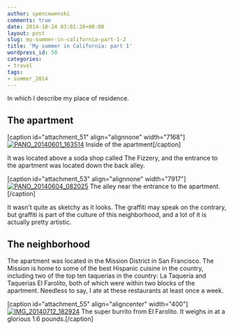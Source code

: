 ```yaml
---
author: spencewenski
comments: true
date: 2014-10-24 03:01:20+00:00
layout: post
slug: my-summer-in-california-part-1-2
title: 'My summer in California: part 1'
wordpress_id: 50
categories:
- travel
tags:
- summer_2014
---
```


In which I describe my place of residence.<!-- more -->


## The apartment


[caption id="attachment_51" align="alignnone" width="7168"][![PANO_20140601_163514](https://spencewenski.files.wordpress.com/2014/10/pano_20140601_163514.jpg)](https://spencewenski.files.wordpress.com/2014/10/pano_20140601_163514.jpg) Inside of the apartment[/caption]

It was located above a soda shop called The Fizzery, and the entrance to the apartment was located down the back alley.

[caption id="attachment_53" align="alignnone" width="7917"][![PANO_20140604_082025](https://spencewenski.files.wordpress.com/2014/10/pano_20140604_082025.jpg)](https://spencewenski.files.wordpress.com/2014/10/pano_20140604_082025.jpg) The alley near the entrance to the apartment.[/caption]

It wasn't quite as sketchy as it looks. The graffiti may speak on the contrary, but graffiti is part of the culture of this neighborhood, and a lot of it is actually pretty artistic.


## The neighborhood


The apartment was located in the Mission District in San Francisco. The Mission is home to some of the best Hispanic cuisine in the country, including two of the top ten taquerias in the country: La Taqueria and Taquerias El Farolito, both of which were within two blocks of the apartment. Needless to say, I ate at these restaurants at least once a week.

[caption id="attachment_55" align="aligncenter" width="400"][![IMG_20140712_182924](https://spencewenski.files.wordpress.com/2014/10/img_20140712_182924.jpg?w=225)](https://spencewenski.files.wordpress.com/2014/10/img_20140712_182924.jpg) The super burrito from El Farolito. It weighs in at a glorious 1.6 pounds.[/caption]
